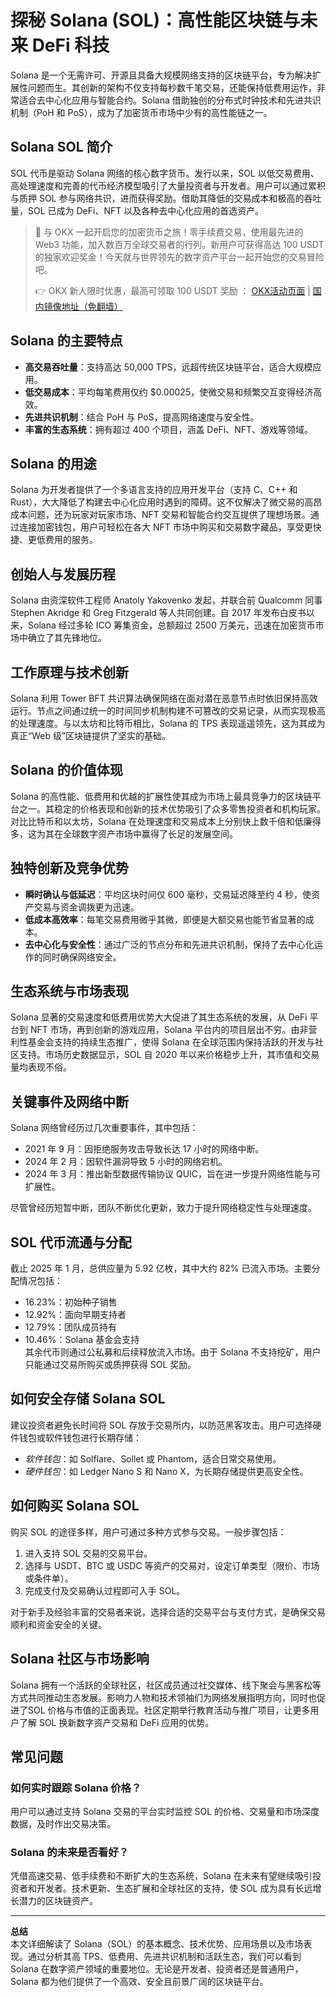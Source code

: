 # 探秘 Solana (SOL)：高性能区块链与未来 DeFi 科技

Solana 是一个无需许可、开源且具备大规模网络支持的区块链平台，专为解决扩展性问题而生。其创新的架构不仅支持每秒数千笔交易，还能保持低费用运作，非常适合去中心化应用与智能合约。Solana 借助独创的分布式时钟技术和先进共识机制（PoH 和 PoS），成为了加密货币市场中少有的高性能链之一。

## Solana SOL 简介

SOL 代币是驱动 Solana 网络的核心数字货币。发行以来，SOL 以低交易费用、高处理速度和完善的代币经济模型吸引了大量投资者与开发者。用户可以通过累积与质押 SOL 参与网络共识，进而获得奖励。借助其降低的交易成本和极高的吞吐量，SOL 已成为 DeFi、NFT 以及各种去中心化应用的首选资产。

> 🚀 与 OKX 一起开启您的加密货币之旅！零手续费交易，使用最先进的 Web3 功能，加入数百万全球交易者的行列。新用户可获得高达 100 USDT 的独家欢迎奖金！今天就与世界领先的数字资产平台一起开始您的交易冒险吧。  
>  
> 👉 OKX 新人限时优惠，最高可领取 100 USDT 奖励 ： [OKX活动页面](https://bit.ly/OKXe) | [国内镜像地址（免翻墙）](https://bit.ly/okX)

## Solana 的主要特点

- **高交易吞吐量**：支持高达 50,000 TPS，远超传统区块链平台，适合大规模应用。
- **低交易成本**：平均每笔费用仅约 $0.00025，使微交易和频繁交互变得经济高效。
- **先进共识机制**：结合 PoH 与 PoS，提高网络速度与安全性。
- **丰富的生态系统**：拥有超过 400 个项目，涵盖 DeFi、NFT、游戏等领域。

## Solana 的用途

Solana 为开发者提供了一个多语言支持的应用开发平台（支持 C、C++ 和 Rust），大大降低了构建去中心化应用时遇到的障碍。这不仅解决了微交易的高昂成本问题，还为玩家对玩家市场、NFT 交易和智能合约交互提供了理想场景。通过连接加密钱包，用户可轻松在各大 NFT 市场中购买和交易数字藏品，享受更快捷、更低费用的服务。

## 创始人与发展历程

Solana 由资深软件工程师 Anatoly Yakovenko 发起，并联合前 Qualcomm 同事 Stephen Akridge 和 Greg Fitzgerald 等人共同创建。自 2017 年发布白皮书以来，Solana 经过多轮 ICO 筹集资金，总额超过 2500 万美元，迅速在加密货币市场中确立了其先锋地位。

## 工作原理与技术创新

Solana 利用 Tower BFT 共识算法确保网络在面对潜在恶意节点时依旧保持高效运行。节点之间通过统一的时间同步机制构建不可篡改的交易记录，从而实现极高的处理速度。与以太坊和比特币相比，Solana 的 TPS 表现遥遥领先，这为其成为真正“Web 级”区块链提供了坚实的基础。

## Solana 的价值体现

Solana 的高性能、低费用和优越的扩展性使其成为市场上最具竞争力的区块链平台之一。其稳定的价格表现和创新的技术优势吸引了众多零售投资者和机构玩家。对比比特币和以太坊，Solana 在处理速度和交易成本上分别快上数千倍和低廉得多，这为其在全球数字资产市场中赢得了长足的发展空间。

## 独特创新及竞争优势

- **瞬时确认与低延迟**：平均区块时间仅 600 毫秒，交易延迟降至约 4 秒，使资产交易与资金调拨更为迅速。
- **低成本高效率**：每笔交易费用微乎其微，即便是大额交易也能节省显著的成本。
- **去中心化与安全性**：通过广泛的节点分布和先进共识机制，保持了去中心化运作的同时确保网络安全。

## 生态系统与市场表现

Solana 显著的交易速度和低费用优势大大促进了其生态系统的发展，从 DeFi 平台到 NFT 市场，再到创新的游戏应用，Solana 平台内的项目层出不穷。由非营利性基金会支持的持续生态推广，使得 Solana 在全球范围内保持活跃的开发与社区支持。市场历史数据显示，SOL 自 2020 年以来价格稳步上升，其市值和交易量均表现不俗。

## 关键事件及网络中断

Solana 网络曾经历过几次重要事件，其中包括：
- 2021 年 9 月：因拒绝服务攻击导致长达 17 小时的网络中断。
- 2024 年 2 月：因软件漏洞导致 5 小时的网络宕机。
- 2024 年 3 月：推出新型数据传输协议 QUIC，旨在进一步提升网络性能与可扩展性。

尽管曾经历短暂中断，团队不断优化更新，致力于提升网络稳定性与处理速度。

## SOL 代币流通与分配

截止 2025 年 1 月，总供应量为 5.92 亿枚，其中大约 82% 已流入市场。主要分配情况包括：
- 16.23%：初始种子销售
- 12.92%：面向早期支持者
- 12.79%：团队成员持有
- 10.46%：Solana 基金会支持  
其余代币则通过公私募和后续释放流入市场。由于 Solana 不支持挖矿，用户只能通过交易所购买或质押获得 SOL 奖励。

## 如何安全存储 Solana SOL

建议投资者避免长时间将 SOL 存放于交易所内，以防范黑客攻击。用户可选择硬件钱包或软件钱包进行长期存储：
- *软件钱包*：如 Solflare、Sollet 或 Phantom，适合日常交易使用。
- *硬件钱包*：如 Ledger Nano S 和 Nano X，为长期存储提供更高安全性。

## 如何购买 Solana SOL

购买 SOL 的途径多样，用户可通过多种方式参与交易。一般步骤包括：
1. 进入支持 SOL 交易的交易平台。
2. 选择与 USDT、BTC 或 USDC 等资产的交易对，设定订单类型（限价、市场或条件单）。
3. 完成支付及交易确认过程即可入手 SOL。

对于新手及经验丰富的交易者来说，选择合适的交易平台与支付方式，是确保交易顺利和资金安全的关键。

## Solana 社区与市场影响

Solana 拥有一个活跃的全球社区，社区成员通过社交媒体、线下聚会与黑客松等方式共同推动生态发展。影响力人物和技术领袖们为网络发展指明方向，同时也促进了SOL 价格与市值的正面表现。社区定期举行教育活动与推广项目，让更多用户了解 SOL 换新数字资产交易和 DeFi 应用的优势。

## 常见问题

### 如何实时跟踪 Solana 价格？
用户可以通过支持 Solana 交易的平台实时监控 SOL 的价格、交易量和市场深度数据，及时作出交易决策。

### Solana 的未来是否看好？
凭借高速交易、低手续费和不断扩大的生态系统，Solana 在未来有望继续吸引投资者和开发者。技术更新、生态扩展和全球社区的支持，使 SOL 成为具有长远增长潜力的区块链资产。

---

**总结**  
本文详细解读了 Solana（SOL）的基本概念、技术优势、应用场景以及市场表现。通过分析其高 TPS、低费用、先进共识机制和活跃生态，我们可以看到 Solana 在数字资产领域的重要地位。无论是开发者、投资者还是普通用户，Solana 都为他们提供了一个高效、安全且前景广阔的区块链平台。